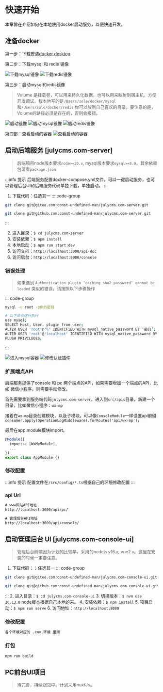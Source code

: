 # 快速开始

本章旨在介绍如何在本地使用docker启动服务，以便快速开发。

## 准备docker

第一步：下载安装[docker desktop](https://www.docker.com/products/docker-desktop/)

第二步：下载mysql 和 redis 镜像

![下载mysql镜像](/docker1.png)
![下载redis镜像](/docker2.png)

第三步：启动mysql和redis镜像

> Volume 是挂载卷，可以用来持久化数据，也可以用来映射到宿主机，方便开发调试。我本地写的是`/Users/sole/docker/mysql`和`/Users/sole/docker/redis`,你可以放到自己喜欢的目录。要注意的是，Volume的路径必须是存在的，否则会报错。

![启动镜像](/docker3.png)
![启动mysql镜像](/docker4.png)
![启动redis镜像](/docker5.png)

第四部：查看启动的容器
![查看启动的容器](/docker6.png)

## 启动后端服务 [julycms.com-server]

> 后端项目node版本要求`node>=20.x`, mysql版本要求`mysql>=8.0`，其余依赖包请看`package.json`

:::info 提示
后端服务配置docker-compose.yml文件，可以一键启动服务，也可以管理后台UI和后端服务代码单独下载，单独启动。
:::

1. 下载代码：任选其一
::: code-group

```sh [gitee]
git clone git@gitee.com:const-undefined-man/julycms.com-server.git
```

```sh [github]
git clone git@github.com:const-undefined-man/julycms.com-server.git
```

:::

2. 进入目录：`$ cd julycms.com-server`
3. 安装依赖：`$ npm install`
4. 本地启动：`$ npm run start:dev`
5. 访问文档：`http://localhost:3000/api-doc`
6. 访问后台：`http://localhost:8080/console`

### 错误处理

> 如果遇到 `Authentication plugin ‘caching_sha2_password‘ cannot be loaded` 类似的错误，请按照以下步骤操作

::: code-group

```sh [1.进入mysql容器]
mysql -u root -p你的密码
```

```sh [2.修改认证插件]
# 以下命令逐行执行
use mysql;
SELECT Host, User, plugin from user;
ALTER USER 'root'@'%' IDENTIFIED WITH mysql_native_password BY ‘密码’;
ALTER USER 'root'@'localhost' IDENTIFIED WITH mysql_native_password BY '密码';
FLUSH PRIVILEGES;
```

:::

![进入mysql容器](/docker7.png)
![修改认证插件](/docker8.png)

### 扩展端点API

后端服务提供了console 和 pc 两个端点的API，如果需要增加一个端点的API，比如 微信小程序，则需要手动修改。

首先需要拿到服务端代码`julycms.com-server`，进入到`src/apis`目录，新建一个目录，比如微信小程序：`wx-mp`

接着在`wx-mp`目录创建模块，以及子模块。可以像`ConsoleModule`一样设置api前缀`consumer.apply(OperationLogMiddleware).forRoutes('api/wx-mp');`

最后在app.module模块import。

```ts
@Module({
  imports: [WxMpModule],
  ...
})
export class AppModule {}
```

### 修改配置

:::info 提示
配置文件在`/src/config/*.ts`根据自己的环境修改配置
:::

### api Url

```txt
# www网站API地址
http://localhost:3000/api/pc/

# 管理后台API地址
http://localhost:3000/api/console/

```

## 启动管理后台 UI [julycms.com-console-ui]

> 管理后台前端因为计划的比较早，采用的nodejs v16.x, vue2.x。这里在安装的时候一定要注意。

1. 下载代码：：任选其一
::: code-group

```sh [gitee]
git clone git@gitee.com:const-undefined-man/julycms.com-console-ui.git
```

```sh [github]
git clone git@github.com:const-undefined-man/julycms.com-console-ui.git
```

:::
2. 进入目录：`$ cd julycms.com-console-ui`
3. 切换版本：`$ nvm use 16.13.0` node版本根据自己本地的来。
4. 安装依赖：`$ npm install`
5. 项目启动：`$ npm run serve`
6. 访问地址：`http://localhost:8080`

### 修改配置

```md
各个环境对应的 .env.环境 里面
```

### 打包

```sh
npm run build
```

## PC前台UI项目

> 待完善，持续跟进中。计划采用nuxtJs。

